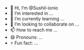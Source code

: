 - 👋 Hi, I’m @Sushil-ionio
- 👀 I’m interested in ...
- 🌱 I’m currently learning ...
- 💞️ I’m looking to collaborate on ...
- 📫 How to reach me ...
- 😄 Pronouns: ...
- ⚡ Fun fact: ...

<!---
Sushil-ionio/Sushil-ionio is a ✨ special ✨ repository because its `README.md` (this file) appears on your GitHub profile.
You can click the Preview link to take a look at your changes.
--->

